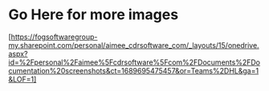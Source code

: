 # Go Here for more images

[https://fogsoftwaregroup-my.sharepoint.com/personal/aimee_cdrsoftware_com/_layouts/15/onedrive.aspx?id=%2Fpersonal%2Faimee%5Fcdrsoftware%5Fcom%2FDocuments%2FDocumentation%20screenshots&ct=1689695475457&or=Teams%2DHL&ga=1&LOF=1]  
